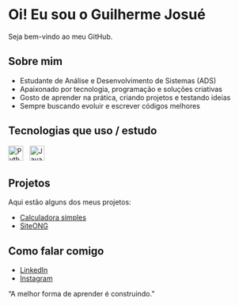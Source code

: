 # Oi! Eu sou o Guilherme Josué

Seja bem-vindo ao meu GitHub.

## Sobre mim
- Estudante de Análise e Desenvolvimento de Sistemas (ADS)
- Apaixonado por tecnologia, programação e soluções criativas
- Gosto de aprender na prática, criando projetos e testando ideias
- Sempre buscando evoluir e escrever códigos melhores

## Tecnologias que uso / estudo

<img
	align="left"
	alt="Python"
	title="Python"
	width="30px"
	style="padding-right: 10px;"
	src="https://cdn.jsdelivr.net/gh/devicons/devicon@latest/icons/python/python-original.svg"
/> 
<img
	align="left"
	alt="JavaScript"
	title="JavaScript"
	width="30px"
	style="padding-right: 10px;"
	src="https://cdn.jsdelivr.net/gh/devicons/devicon@latest/icons/javascript/javascript-original.svg"
/> 

<br/>
<br/>

## Projetos
Aqui estão alguns dos meus projetos:

- [Calculadora simples](https://github.com/guilhermejosue301-maker/guilhermejosue301-maker/tree/main/Projeto)
- [SiteONG](https://github.com/guilhermejosue301-maker/guilhermeprojetos/tree/main/Ong)

## Como falar comigo
- [LinkedIn](https://www.linkedin.com/in/guilherme-josu%C3%A9-62405934b/)
- [Instagram](https://www.instagram.com/guilherme.josue/)

 “A melhor forma de aprender é construindo.”
 

 
